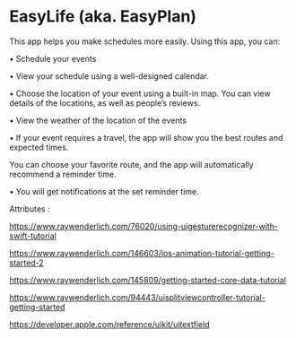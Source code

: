 # EasyLife (aka. EasyPlan)
This app helps you make schedules more easily. Using this app, you can:


• Schedule your events


• View your schedule using a well-designed calendar.


• Choose the location of your event using a built-in map. You can view details of the locations,
as well as people’s reviews.


• View the weather of the location of the events


• If your event requires a travel, the app will show you the best routes and expected times.


You can choose your favorite route, and the app will automatically recommend a reminder
time.


• You will get notifications at the set reminder time.




Attributes :

https://www.raywenderlich.com/76020/using-uigesturerecognizer-with-swift-tutorial

https://www.raywenderlich.com/146603/ios-animation-tutorial-getting-started-2

https://www.raywenderlich.com/145809/getting-started-core-data-tutorial

https://www.raywenderlich.com/94443/uisplitviewcontroller-tutorial-getting-started

https://developer.apple.com/reference/uikit/uitextfield
